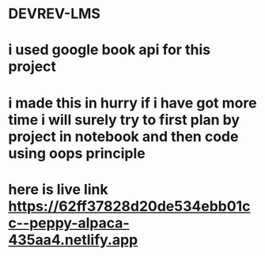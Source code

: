 


# DEVREV-LMS
# i used google book api for this project
# i made this in hurry if i have got more time i will surely try to first plan by project in notebook and then code using oops principle
# here is live link https://62ff37828d20de534ebb01cc--peppy-alpaca-435aa4.netlify.app
